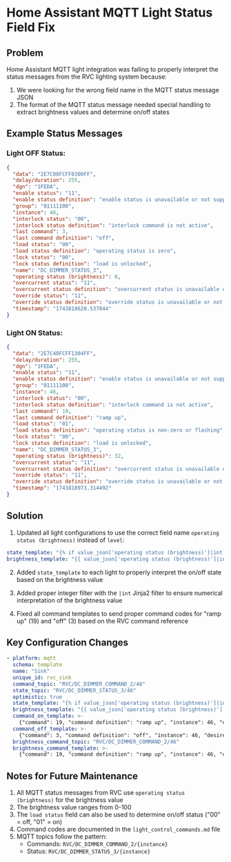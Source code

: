 # Home Assistant MQTT Light Status Field Fix

## Problem

Home Assistant MQTT light integration was failing to properly interpret the status messages from the RVC lighting system because:

1. We were looking for the wrong field name in the MQTT status message JSON
2. The format of the MQTT status message needed special handling to extract brightness values and determine on/off states

## Example Status Messages

### Light OFF Status:
```json
{
  "data": "2E7C00FCFF0300FF",
  "delay/duration": 255,
  "dgn": "1FEDA",
  "enable status": "11",
  "enable status definition": "enable status is unavailable or not supported",
  "group": "01111100",
  "instance": 46,
  "interlock status": "00",
  "interlock status definition": "interlock command is not active",
  "last command": 3,
  "last command definition": "off",
  "load status": "00",
  "load status definition": "operating status is zero",
  "lock status": "00",
  "lock status definition": "load is unlocked",
  "name": "DC_DIMMER_STATUS_3",
  "operating status (brightness)": 0,
  "overcurrent status": "11",
  "overcurrent status definition": "overcurrent status is unavailable or not supported",
  "override status": "11",
  "override status definition": "override status is unavailable or not supported",
  "timestamp": "1743818620.537844"
}
```

### Light ON Status:
```json
{
  "data": "2E7C40FCFF1304FF",
  "delay/duration": 255,
  "dgn": "1FEDA",
  "enable status": "11",
  "enable status definition": "enable status is unavailable or not supported",
  "group": "01111100",
  "instance": 46,
  "interlock status": "00",
  "interlock status definition": "interlock command is not active",
  "last command": 19,
  "last command definition": "ramp up",
  "load status": "01",
  "load status definition": "operating status is non-zero or flashing",
  "lock status": "00",
  "lock status definition": "load is unlocked",
  "name": "DC_DIMMER_STATUS_3",
  "operating status (brightness)": 32,
  "overcurrent status": "11",
  "overcurrent status definition": "overcurrent status is unavailable or not supported",
  "override status": "11",
  "override status definition": "override status is unavailable or not supported",
  "timestamp": "1743818973.314492"
}
```

## Solution

1. Updated all light configurations to use the correct field name `operating status (brightness)` instead of `level`:

```yaml
state_template: "{% if value_json['operating status (brightness)']|int > 0 %}ON{% else %}OFF{% endif %}"
brightness_template: "{{ value_json['operating status (brightness)']|int }}"
```

2. Added `state_template` to each light to properly interpret the on/off state based on the brightness value

3. Added proper integer filter with the `|int` Jinja2 filter to ensure numerical interpretation of the brightness value

4. Fixed all command templates to send proper command codes for "ramp up" (19) and "off" (3) based on the RVC command reference

## Key Configuration Changes

```yaml
- platform: mqtt
  schema: template
  name: "Sink"
  unique_id: rvc_sink
  command_topic: "RVC/DC_DIMMER_COMMAND_2/46"
  state_topic: "RVC/DC_DIMMER_STATUS_3/46"
  optimistic: true
  state_template: "{% if value_json['operating status (brightness)']|int > 0 %}ON{% else %}OFF{% endif %}"
  brightness_template: "{{ value_json['operating status (brightness)']|int }}"
  command_on_template: >-
    {"command": 19, "command definition": "ramp up", "instance": 46, "desired level": 55, "delay/duration": 255}
  command_off_template: >-
    {"command": 3, "command definition": "off", "instance": 46, "desired level": 0, "delay/duration": 255}
  brightness_command_topic: "RVC/DC_DIMMER_COMMAND_2/46"
  brightness_command_template: >-
    {"command": 19, "command definition": "ramp up", "instance": 46, "desired level": {{ value }}, "delay/duration": 255}
```

## Notes for Future Maintenance

1. All MQTT status messages from RVC use `operating status (brightness)` for the brightness value
2. The brightness value ranges from 0-100
3. The `load status` field can also be used to determine on/off status ("00" = off, "01" = on)
4. Command codes are documented in the `light_control_commands.md` file
5. MQTT topics follow the pattern:
   - Commands: `RVC/DC_DIMMER_COMMAND_2/{instance}`
   - Status: `RVC/DC_DIMMER_STATUS_3/{instance}`
